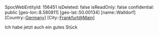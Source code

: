 ﻿---
location: [50.00134,8.580811]
type: Station
tags:
- geo/Station

---
SpocWebEntityId: 156451
isDeleted: false
isReadOnly: false
confidential: public
[geo-lon::8.580811]
[geo-lat::50.00134]
[name::Walldorf]
[Country::[Germany](geo/Continent/Europe/Germany.md)]
[City::[Frankfurt@Main](geo/Continent/Europe/Germany/Hessen/Frankfurt@Main.md)]

Ich habe jetzt auch ein gutes Stück 